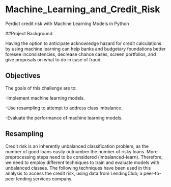 # Machine_Learning_and_Credit_Risk

Perdict credit risk with Machine Learning Models in Python

##Project Background

 Having the option to anticipate acknowledge hazard for credit calculations by using machine learning can help banks and budgetary foundations better foresee inconsistencies, decrease chance cases, screen portfolios, and give proposals on what to do in case of fraud.

## Objectives
The goals of this challenge are to:

-Implement machine learning models.

-Use resampling to attempt to address class imbalance.

-Evaluate the performance of machine learning models.

## Resampling

Credit risk is an inherently unbalanced classification problem, as the number of good loans easily outnumber the number of risky loans. More preprocessing steps need to be considered (imbalanced-learn). Therefore, we need to employ different techniques to train and evaluate models with unbalanced classes. The following techniques have been used in this analysis to access the credit risk, using data from LendingClub; a peer-to-peer lending services company.